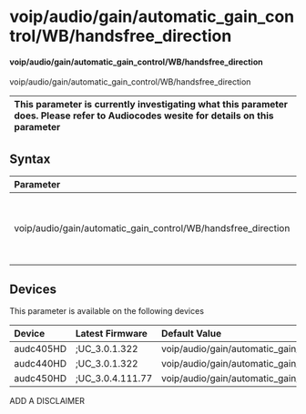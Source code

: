 ﻿---
description: voip/audio/gain/automatic_gain_control/WB/handsfree_direction
search: false
---

# voip/audio/gain/automatic_gain_control/WB/handsfree_direction

#### voip/audio/gain/automatic_gain_control/WB/handsfree_direction

voip/audio/gain/automatic_gain_control/WB/handsfree_direction


| This parameter is currently investigating what this parameter does. Please refer to Audiocodes wesite for details on this parameter | 
| :--- |

## Syntax
| Parameter | Syntax |
| :--- | :--- |
|voip/audio/gain/automatic_gain_control/WB/handsfree_direction | {% raw %} undefined {% endraw %}|

## Devices
This parameter is available on the following devices

| Device | Latest Firmware | Default Value |
|:---|:---|:---|
| audc405HD | ;UC_3.0.1.322 | voip/audio/gain/automatic_gain_control/WB/handsfree_direction=CTL_REMOTE 
| audc440HD | ;UC_3.0.1.322 | voip/audio/gain/automatic_gain_control/WB/handsfree_direction=CTL_REMOTE 
| audc450HD | ;UC_3.0.4.111.77 | voip/audio/gain/automatic_gain_control/WB/handsfree_direction=CTL_REMOTE 

ADD A DISCLAIMER
